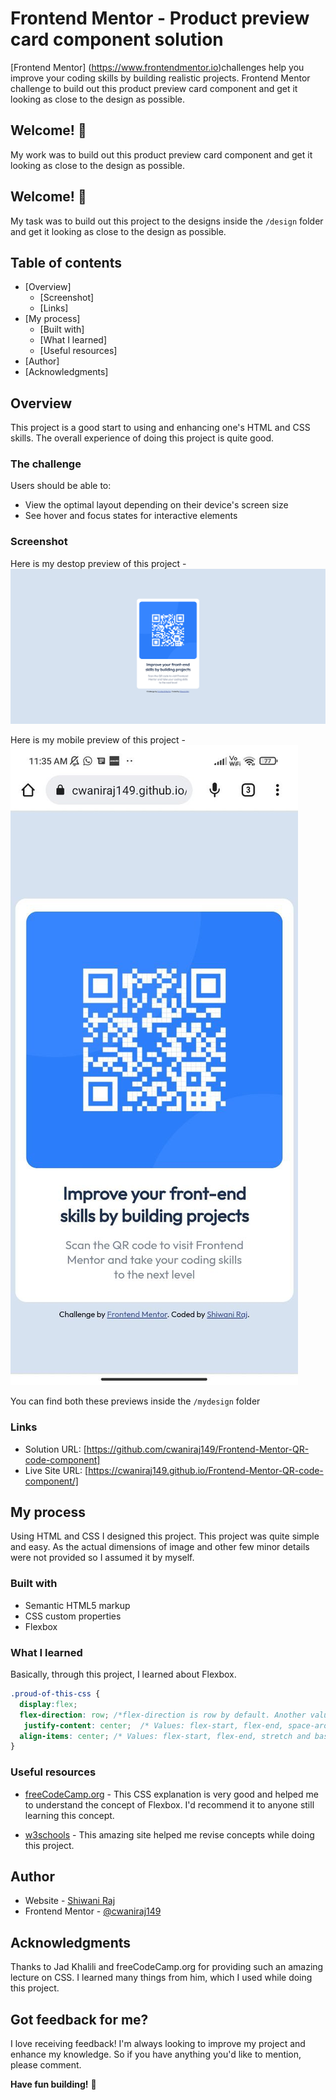 # Frontend Mentor - Product preview card component solution
[Frontend Mentor] (https://www.frontendmentor.io)challenges help you improve your coding skills by building realistic projects. Frontend Mentor challenge to build out this product preview card component and get it looking as close to the design as possible.

## Welcome! 👋
My work was to build out this product preview card component and get it looking as close to the design as possible. 

## Welcome! 👋 

My task was to build out this project to the designs inside the `/design` folder and get it looking as close to the design as possible.  

## Table of contents

- [Overview]
  - [Screenshot]
  - [Links]
- [My process]
  - [Built with]
  - [What I learned]
  - [Useful resources]
- [Author]
- [Acknowledgments]

## Overview
This project is a good start to using and enhancing one's HTML and CSS skills. The overall experience of doing this project is quite good.

### The challenge

Users should be able to:

- View the optimal layout depending on their device's screen size
- See hover and focus states for interactive elements


### Screenshot
Here is my destop preview of this project - 
![Design preview for the QR code component coding challenge](./mydesign/desktop-preview.png)

Here is my mobile preview of this project - 
![Design preview for the QR code component coding challenge](./mydesign/mobile-preview.jpg)

You can find both these previews inside the `/mydesign` folder

### Links

- Solution URL: [https://github.com/cwaniraj149/Frontend-Mentor-QR-code-component]
- Live Site URL: [https://cwaniraj149.github.io/Frontend-Mentor-QR-code-component/]

## My process

Using HTML and CSS I designed this project. This project was quite simple and easy. As the actual dimensions of image and other few minor details were not provided so I assumed it by myself.  

### Built with

- Semantic HTML5 markup
- CSS custom properties
- Flexbox


### What I learned

Basically, through this project, I learned about Flexbox.


```css
.proud-of-this-css {
  display:flex;
  flex-direction: row; /*flex-direction is row by default. Another value is column.*/
   justify-content: center;  /* Values: flex-start, flex-end, space-around and space-between. */
  align-items: center; /* Values: flex-start, flex-end, stretch and baseline */
}
```

### Useful resources

- [freeCodeCamp.org](https://www.youtube.com/watch?v=1Rs2ND1ryYc&t=12479s) - This CSS explanation is very good and helped me to understand the concept of Flexbox. I'd recommend it to anyone still learning this concept.

- [w3schools](https://www.w3schools.com/) - This amazing site helped me revise concepts while doing this project.


## Author

- Website - [Shiwani Raj](https://cwaniraj149.github.io/personal-website/)
- Frontend Mentor - [@cwaniraj149](https://www.frontendmentor.io/profile/cwaniraj149)


## Acknowledgments

Thanks to Jad Khalili and freeCodeCamp.org for providing such an amazing lecture on CSS. I learned many things from him, which I used while doing this project.


## Got feedback for me?

I love receiving feedback! I'm always looking to improve my project and enhance my knowledge. So if you have anything you'd like to mention, please comment.

**Have fun building!** 🚀
